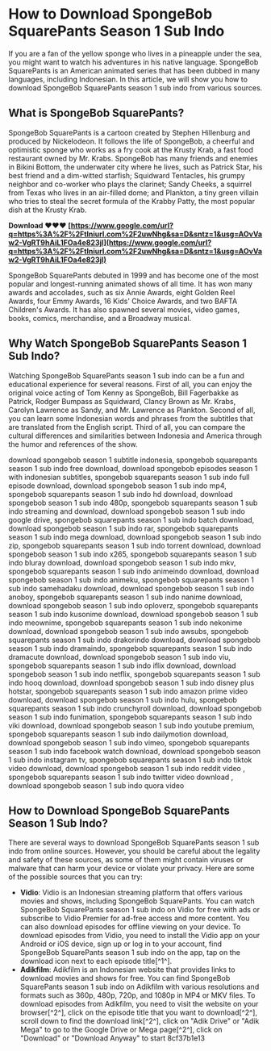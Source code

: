 # How to Download SpongeBob SquarePants Season 1 Sub Indo
 
If you are a fan of the yellow sponge who lives in a pineapple under the sea, you might want to watch his adventures in his native language. SpongeBob SquarePants is an American animated series that has been dubbed in many languages, including Indonesian. In this article, we will show you how to download SpongeBob SquarePants season 1 sub indo from various sources.
 
## What is SpongeBob SquarePants?
 
SpongeBob SquarePants is a cartoon created by Stephen Hillenburg and produced by Nickelodeon. It follows the life of SpongeBob, a cheerful and optimistic sponge who works as a fry cook at the Krusty Krab, a fast food restaurant owned by Mr. Krabs. SpongeBob has many friends and enemies in Bikini Bottom, the underwater city where he lives, such as Patrick Star, his best friend and a dim-witted starfish; Squidward Tentacles, his grumpy neighbor and co-worker who plays the clarinet; Sandy Cheeks, a squirrel from Texas who lives in an air-filled dome; and Plankton, a tiny green villain who tries to steal the secret formula of the Krabby Patty, the most popular dish at the Krusty Krab.
 
**Download ❤❤❤ [https://www.google.com/url?q=https%3A%2F%2Ftlniurl.com%2F2uwNhg&sa=D&sntz=1&usg=AOvVaw2-VgRT9hAiL1FOa4e823jI](https://www.google.com/url?q=https%3A%2F%2Ftlniurl.com%2F2uwNhg&sa=D&sntz=1&usg=AOvVaw2-VgRT9hAiL1FOa4e823jI)**


 
SpongeBob SquarePants debuted in 1999 and has become one of the most popular and longest-running animated shows of all time. It has won many awards and accolades, such as six Annie Awards, eight Golden Reel Awards, four Emmy Awards, 16 Kids' Choice Awards, and two BAFTA Children's Awards. It has also spawned several movies, video games, books, comics, merchandise, and a Broadway musical.
 
## Why Watch SpongeBob SquarePants Season 1 Sub Indo?
 
Watching SpongeBob SquarePants season 1 sub indo can be a fun and educational experience for several reasons. First of all, you can enjoy the original voice acting of Tom Kenny as SpongeBob, Bill Fagerbakke as Patrick, Rodger Bumpass as Squidward, Clancy Brown as Mr. Krabs, Carolyn Lawrence as Sandy, and Mr. Lawrence as Plankton. Second of all, you can learn some Indonesian words and phrases from the subtitles that are translated from the English script. Third of all, you can compare the cultural differences and similarities between Indonesia and America through the humor and references of the show.
 
download spongebob season 1 subtitle indonesia,  spongebob squarepants season 1 sub indo free download,  download spongebob episodes season 1 with indonesian subtitles,  spongebob squarepants season 1 sub indo full episode download,  download spongebob season 1 sub indo mp4,  spongebob squarepants season 1 sub indo hd download,  download spongebob season 1 sub indo 480p,  spongebob squarepants season 1 sub indo streaming and download,  download spongebob season 1 sub indo google drive,  spongebob squarepants season 1 sub indo batch download,  download spongebob season 1 sub indo rar,  spongebob squarepants season 1 sub indo mega download,  download spongebob season 1 sub indo zip,  spongebob squarepants season 1 sub indo torrent download,  download spongebob season 1 sub indo x265,  spongebob squarepants season 1 sub indo bluray download,  download spongebob season 1 sub indo mkv,  spongebob squarepants season 1 sub indo animeindo download,  download spongebob season 1 sub indo animeku,  spongebob squarepants season 1 sub indo samehadaku download,  download spongebob season 1 sub indo anoboy,  spongebob squarepants season 1 sub indo nanime download,  download spongebob season 1 sub indo oploverz,  spongebob squarepants season 1 sub indo kusonime download,  download spongebob season 1 sub indo meownime,  spongebob squarepants season 1 sub indo nekonime download,  download spongebob season 1 sub indo awsubs,  spongebob squarepants season 1 sub indo drakorindo download,  download spongebob season 1 sub indo dramaindo,  spongebob squarepants season 1 sub indo dramacute download,  download spongebob season 1 sub indo viu,  spongebob squarepants season 1 sub indo iflix download,  download spongebob season 1 sub indo netflix,  spongebob squarepants season 1 sub indo hooq download,  download spongebob season 1 sub indo disney plus hotstar,  spongebob squarepants season 1 sub indo amazon prime video download,  download spongebob season 1 sub indo hulu,  spongebob squarepants season 1 sub indo crunchyroll download,  download spongebob season 1 sub indo funimation,  spongebob squarepants season 1 sub indo viki download,  download spongebob season 1 sub indo youtube premium,  spongebob squarepants season 1 sub indo dailymotion download,  download spongebob season 1 sub indo vimeo,  spongebob squarepants season 1 sub indo facebook watch download,  download spongebob season 1 sub indo instagram tv,  spongebob squarepants season 1 sub indo tiktok video download,  download spongebob season 1 sub indo reddit video ,  spongebob squarepants season 1 sub indo twitter video download ,  download spongebob season 1 sub indo quora video
 
## How to Download SpongeBob SquarePants Season 1 Sub Indo?
 
There are several ways to download SpongeBob SquarePants season 1 sub indo from online sources. However, you should be careful about the legality and safety of these sources, as some of them might contain viruses or malware that can harm your device or violate your privacy. Here are some of the possible sources that you can try:
 
- **Vidio**: Vidio is an Indonesian streaming platform that offers various movies and shows, including SpongeBob SquarePants. You can watch SpongeBob SquarePants season 1 sub indo on Vidio for free with ads or subscribe to Vidio Premier for ad-free access and more content. You can also download episodes for offline viewing on your device. To download episodes from Vidio, you need to install the Vidio app on your Android or iOS device, sign up or log in to your account, find SpongeBob SquarePants season 1 sub indo on the app, tap on the download icon next to each episode title[^1^].
- **Adikfilm**: Adikfilm is an Indonesian website that provides links to download movies and shows for free. You can find SpongeBob SquarePants season 1 sub indo on Adikfilm with various resolutions and formats such as 360p, 480p, 720p, and 1080p in MP4 or MKV files. To download episodes from Adikfilm, you need to visit the website on your browser[^2^], click on the episode title that you want to download[^2^], scroll down to find the download link[^2^], click on "Adik Drive" or "Adik Mega" to go to the Google Drive or Mega page[^2^], click on "Download" or "Download Anyway" to start 8cf37b1e13


